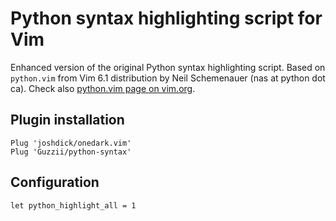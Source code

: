 # Python syntax highlighting script for Vim

Enhanced version of the original Python syntax highlighting script. Based on
``python.vim`` from Vim 6.1 distribution by Neil Schemenauer (nas at python dot
ca). Check also [python.vim page on vim.org](http://www.vim.org/scripts/script.php?script_id=790).

## Plugin installation

```vim
Plug 'joshdick/onedark.vim'
Plug 'Guzzii/python-syntax'
```

## Configuration

```vim
let python_highlight_all = 1
```
